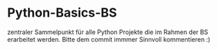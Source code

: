 # Python-Basics-BS
zentraler Sammelpunkt für alle Python Projekte die im Rahmen der BS erarbeitet werden.
Bitte dem commit immmer Sinnvoll kommentieren :)
